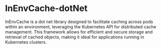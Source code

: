 # InEnvCache-dotNet
InEnvCache is a dot net library designed to facilitate caching across pods within an environment, leveraging the Kubernetes API for distributed cache management. This framework allows for efficient and secure storage and retrieval of cached objects, making it ideal for applications running in Kubernetes clusters.

